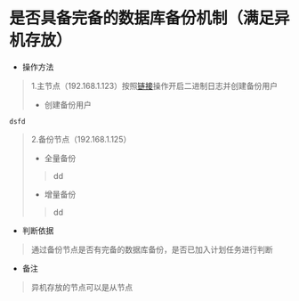 # 是否具备完备的数据库备份机制（满足异机存放）

- 操作方法
> 1.主节点（192.168.1.123）按照[链接](./shi-fou-kai-qi-ri-zhi-shen-ji-gong-neng-ff08-cha-xun-ri-zhi-3001-cuo-wu-ri-zhi-3001-er-jin-zhi-ri-zhi-ff09.md)操作开启二进制日志并创建备份用户
> - 创建备份用户
```
dsfd
```
>
> 2.备份节点（192.168.1.125）
> - 全量备份
>> dd
> - 增量备份
>> dd
- 判断依据
> 通过备份节点是否有完备的数据库备份，是否已加入计划任务进行判断

- 备注
> 异机存放的节点可以是从节点

